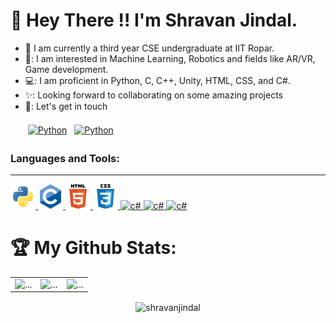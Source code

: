 # :wave: Hey There !! I'm Shravan Jindal.
- 🔭 I am currently a third year CSE undergraduate at IIT Ropar. 
- 🌱: I am interested in Machine Learning, Robotics and fields like AR/VR, Game development. 
- 💻: I am proficient in Python, C, C++, Unity, HTML, CSS, and C#.
- ✨: Looking forward to collaborating on some amazing projects
- 🤝: Let's get in touch
<br><br><a href="https://www.linkedin.com/in/shravan-jindal-23068327a/" target="_blank" rel="noopener noreferrer"> <img src="https://cdn.exclaimer.com/Handbook%20Images/linkedin-icon_64x64.png" alt="Python" height="40" style="vertical-align:top; margin:4px"></a>
<a href="mailto:2022csb1124@iitrpr.ac.in"> <img src="https://img.icons8.com/color/48/000000/gmail-new.png" alt="Python" height="40" style="vertical-align:top; margin:4px"></a>

<h3>Languages and Tools:</h4><hr>
<p> 
<a href="https://www.python.org" target="_blank"> <img src="https://raw.githubusercontent.com/devicons/devicon/master/icons/python/python-original.svg" alt="python" width="40" height="40"/> </a> 
<a href="https://www.cprogramming.com/" target="_blank"> <img src="https://raw.githubusercontent.com/devicons/devicon/master/icons/c/c-original.svg" alt="c" width="40" height="40"/> </a> 
<a href="https://www.w3.org/html/" target="_blank"> <img src="https://raw.githubusercontent.com/devicons/devicon/master/icons/html5/html5-original-wordmark.svg" alt="html5" width="40" height="40"/> </a> 
<a href="https://www.w3schools.com/css/" target="_blank"> <img src="https://raw.githubusercontent.com/devicons/devicon/master/icons/css3/css3-original-wordmark.svg" alt="css3" width="40" height="40"/> </a> 
<a href="https://www.w3schools.com/cs/index.php" target="_blank"> <img src="https://cdn.worldvectorlogo.com/logos/c--4.svg" alt="c#" width="40" height="40"/> </a> 
<a href="https://unity.com/" target="_blank"> <img src="https://upload.wikimedia.org/wikipedia/commons/1/19/Unity_Technologies_logo.svg" alt="c#" width="100" height="40"/> </a> 
<a href="https://mne.tools/stable/index.html" target="_blank"> <img src="https://mne.tools/stable/_images/mne_logo.svg" alt="c#" width="40" height="40"/> </a> 

# 🏆 My Github Stats:

<table align='center'>
  <tr>
   <td><img src="https://github-readme-stats.vercel.app/api?username=shravanjindal&include_all_commits=true&count_private=true&show_icons=true&line_height=20&title_color=7A7ADB&icon_color=2234AE&text_color=D3D3D3&bg_color=0,000000,130F40" alt="..." />
    <td><img src="https://github-readme-stats.vercel.app/api/top-langs?username=shravanjindal&show_icons=true&locale=en&layout=compact&title_color=7A7ADB&icon_color=2234AE&text_color=D3D3D3&bg_color=0,000000,130F40" alt="..." /></td>
    <td><img src="https://github-readme-stats.vercel.app/api/wakatime?username=shravanjindal" alt="..." /></td>
  </tr>
</table>

<div align="center">
<p><img align="center" src="https://github-readme-streak-stats.herokuapp.com/?user=shravanjindal&theme=dark" alt="shravanjindal" /></p>
